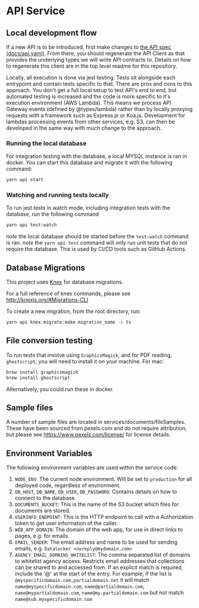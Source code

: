 # API Service

## Local development flow

If a new API is to be introduced, first make changes to [the API spec (docs/api.yaml)](./../../docs/api.yaml).
From there, you should regenerate the API Client as that provides the underlying types we will write API contracts to. Details on how to regenerate this client are in the top level readme for this repository.

Locally, all execution is done via jest testing. Tests sit alongside each entrypoint and contain tests specific to that.
There are pros and cons to this approach. You don't get a full local setup to test API's end to end, but automated testing is increased and the code is more specific to it's execution environment (AWS Lambda). This means we process API Gateway events (defined by @types/lambda) rather than by locally proxying requests with a framework such as Express.js or Koa.js. Development for lambdas processing events from other services, e.g. S3, can then be developed in the same way with much change to the approach.

### Running the local database

For integration testing with the database, a local MYSQL instance is ran in docker. You can start this database and migrate it with the following command:

```bash
yarn api start
```

### Watching and running tests locally

To run jest tests in watch mode, including integration tests with the database, run the following command

```bash
yarn api test:watch
```

_note_ the local database should be started before the `test:watch` command is ran.
_note_ the `yarn api test` command will only run unit tests that do not require the database. This is used by CI/CD tools such as GitHub Actions.

## Database Migrations

This project uses [Knex](http://knexjs.org) for database migrations.

For a full reference of knex commands, please see http://knexjs.org/#Migrations-CLI

To create a new migration, from the root directory, run:

```bash
yarn api knex migrate:make migration_name -x ts
```

## File conversion testing

To run tests that involve using `GraphicsMagick`, and for PDF reading, `ghostscript`, you will need to install it on your machine. For mac:

```bash
brew install graphicsmagick
brew install ghostscript
```

Alternatively, you could run these in docker.

## Sample files

A number of sample files are located in services/documents/fileSamples. These have been sourced from pexels.com and do not require attribution, but please see https://www.pexels.com/license/ for license details.

## Environment Variables

The following environment variables are used within the service code:

1. `NODE_ENV`: The current node environment. Will be set to `production` for all deployed code, regardless of environment.
1. `DB_HOST`, `DB_NAME`, `DB_USER`, `DB_PASSWORD`: Contains details on how to connect to the database.
1. `DOCUMENTS_BUCKET`: This is the name of the S3 bucket which files for documents are stored.
1. `USERINFO_ENDPOINT`: This is the HTTP endpoint to call with a Authorization token to get user information of the caller.
1. `WEB_APP_DOMAIN`: The domain of the web app, for use in direct links to pages, e.g. for emails.
1. `EMAIL_SENDER`: The email address and name to be used for sending emails, e.g. `Datalocker <noreply@mydomain.com>`
1. `AGENCY_EMAIL_DOMAINS_WHITELIST`: The comma separated list of domains to whitelist agency access. Restricts email addresses that collections can be shared to and accessed from. If an explicit match is required, include the '@' at the start of the entry. For example, if the list is `@myspecificdomain.com,partialdomain.net` it will match `name@myspecificdomain.com`, `name@partialdomain.com`, `name@mypartialdomain.com`, `name@my.partialdomain.com` but not match `name@sub.myspecificdomain.com`
